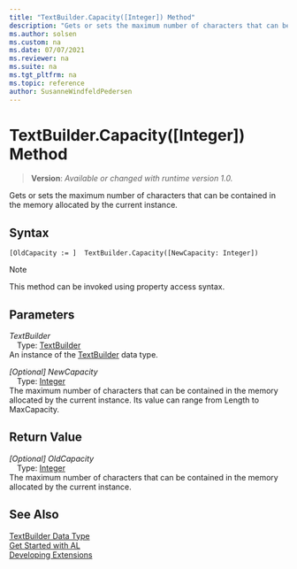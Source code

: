 ```yaml
---
title: "TextBuilder.Capacity([Integer]) Method"
description: "Gets or sets the maximum number of characters that can be contained in the memory allocated by the current instance."
ms.author: solsen
ms.custom: na
ms.date: 07/07/2021
ms.reviewer: na
ms.suite: na
ms.tgt_pltfrm: na
ms.topic: reference
author: SusanneWindfeldPedersen
---
```

[//]: # (START>DO_NOT_EDIT)
[//]: # (IMPORTANT:Do not edit any of the content between here and the END>DO_NOT_EDIT.)
[//]: # (Any modifications should be made in the .xml files in the ModernDev repo.)
# TextBuilder.Capacity([Integer]) Method
> **Version**: _Available or changed with runtime version 1.0._

Gets or sets the maximum number of characters that can be contained in the memory allocated by the current instance.


## Syntax
```AL
[OldCapacity := ]  TextBuilder.Capacity([NewCapacity: Integer])
```
> [!NOTE]
> This method can be invoked using property access syntax.
## Parameters
*TextBuilder*  
&emsp;Type: [TextBuilder](textbuilder-data-type.md)  
An instance of the [TextBuilder](textbuilder-data-type.md) data type.  

*[Optional] NewCapacity*  
&emsp;Type: [Integer](../integer/integer-data-type.md)  
The maximum number of characters that can be contained in the memory allocated by the current instance. Its value can range from Length to MaxCapacity.  


## Return Value
*[Optional] OldCapacity*  
&emsp;Type: [Integer](../integer/integer-data-type.md)  
The maximum number of characters that can be contained in the memory allocated by the current instance.


[//]: # (IMPORTANT: END>DO_NOT_EDIT)
## See Also
[TextBuilder Data Type](textbuilder-data-type.md)  
[Get Started with AL](../../devenv-get-started.md)  
[Developing Extensions](../../devenv-dev-overview.md)